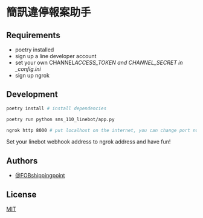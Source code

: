 # 簡訊違停報案助手

## Requirements

- poetry installed
- sign up a line developer account
- set your own CHANNEL*ACCESS_TOKEN and CHANNEL_SECRET in \_config.ini*
- sign up ngrok

## Development

```sh
poetry install # install dependencies
```

```sh
poetry run python sms_110_linebot/app.py
```

```sh
ngrok http 8000 # put localhost on the internet, you can change port number in app.py
```

Set your linebot webhook address to ngrok address and have fun!

## Authors

- [@FOBshippingpoint](https://github.com/FOBshippingpoint)

## License

[MIT](https://choosealicense.com/licenses/mit/)
